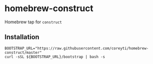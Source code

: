 # homebrew-construct

Homebrew tap for `construct`

## Installation

```shell
BOOTSTRAP_URL="https://raw.githubusercontent.com/coreyti/homebrew-construct/master"
curl -sSL ${BOOTSTRAP_URL}/bootstrap | bash -s
```
